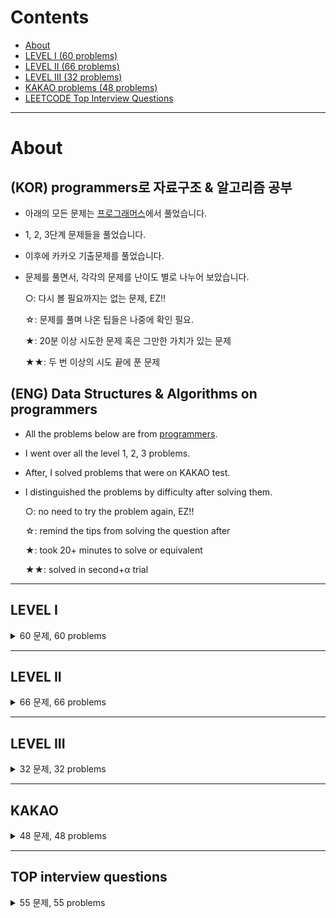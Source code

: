 # Contents
- [About](#about)
- [LEVEL I (60 problems)](#level-i)
- [LEVEL II (66 problems)](#level-ii)
- [LEVEL III (32 problems)](#level-iii)
- [KAKAO problems (48 problems)](#kakao)
- [LEETCODE Top Interview Questions](#top-interview-questions)

---

# About

## (KOR) programmers로 자료구조 & 알고리즘 공부

- 아래의 모든 문제는 [프로그래머스](https://programmers.co.kr/learn/challenges)에서 풀었습니다.
- 1, 2, 3단계 문제들을 풀었습니다.
- 이후에 카카오 기출문제를 풀었습니다.
- 문제를 풀면서, 각각의 문제를 난이도 별로 나누어 보았습니다.

    ○: 다시 볼 필요까지는 없는 문제, EZ!!
    
    ☆: 문제를 풀며 나온 팁들은 나중에 확인 필요.

    ★: 20분 이상 시도한 문제 혹은 그만한 가치가 있는 문제

    ★★: 두 번 이상의 시도 끝에 푼 문제
  
## (ENG) Data Structures & Algorithms on programmers

- All the problems below are from [programmers](https://programmers.co.kr/learn/challenges).
- I went over all the level 1, 2, 3 problems.
- After, I solved problems that were on KAKAO test.
- I distinguished the problems by difficulty after solving them.

    ○: no need to try the problem again, EZ!!

    ☆: remind the tips from solving the question after

    ★: took 20+ minutes to solve or equivalent

    ★★: solved in second+α trial

---

## LEVEL I
<details>
    <summary>60 문제, 60 problems</summary>

- Level I 문제 각각에 대한 저의 풀이 과정과 팁들은 [저의 블로그](https://blog.naver.com/newtechlead/222360084550)를 통해 확인하실 수 있습니다.
- 프로그래머스 레벨 I 문제들은 난이도가 비교적 낮아서, 코멘트 할 내용이 많지는 않았습니다.
- 처음에는 C++로 풀었고, 이후 python으로 다시 풀어보았습니다.
- Every detail about how I solved each problem of Level I are on [my blog](https://blog.naver.com/newtechlead/222360084550) *in Korean*,

    Although I didn't have much to comment for level I problems, because they are easily doable.

- I solved the problems using C++ at first, and for the second shot, I used Python.

| Problem Name | Used Language | Difficulty |
|---|---|---|
|1주차	|Python|	○|
|없는 숫자 더하기 | C++, Python|	○|
|나머지가 1이 되는 수 찾기|Python| ○|
|신고 결과 받기	|Python|	○|
|2주차	|Python|	○|
|4주차	|Python|	○|
|6주차    |Python|	○|
|8주차	|Python|	○|
|숫자 문자열과 영단어	|Python|	○|
|평균 구하기	| C++, Python |	○|
|예산	| C++, Python |	○|
|핸드폰 번호 가리기	| C++, Python |	○|
|x만큼 간격이 있는 n개의 숫자	| C++, Python |	○|
|나누어 떨어지는 숫자 배열	| C++, Python |	○|
|약수의 합	| C++, Python |	○|
|내적	| C++, Python |	○|
|자릿수 더하기 | C++, Python |	○|
|문자열 다루기 기본	| C++, Python |	○|
|문자열 내 p와 y의 개수	| C++, Python |	○|
|콜라츠 추측	| C++, Python |	○|
|짝수와 홀수	| C++, Python |	○|
|시저 암호	| C++, Python |	○|
|소수 만들기	| C++, Python |	○|
|폰켓몬	| C++, Python |	○|
|두 개 뽑아서 더하기 | C++, Python |	☆|
|2016년	| C++, Python |☆|
|k번째 수	| C++, Python |☆|
|이상한 문자 만들기	| C++, Python |	☆|
|두 정수 사이의 합	| C++, Python |	☆|
|같은 숫자는 싫어	| C++, Python |	☆|
|가운데 글자 가져오기	| C++, Python |	☆|
|3진법 뒤집기	| C++, Python |	☆|
|서울에서 김서방 찾기	| C++, Python |	☆|
|문자열 내림차순으로 정리하기	| C++, Python |	☆|
|자연수 뒤집어 배열로 만들기	| C++, Python |	☆|
|정수 제곱근 판별	| C++, Python |	☆|
|문자열 내 마음대로 정렬하기	| C++, Python |	☆|
|키패드 누르기	| C++, Python |	☆|
|제일 작은 수 제거하기	| C++, Python |	☆|
|최대공약수와 최소공배수	| C++, Python |	☆|
|행렬의 덧셈	| C++, Python |	☆|
|하샤드 수	| C++, Python |	☆|
|문자열을 정수로 바꾸기	| C++, Python |	☆|
|로또 최고 순위와 최저 순위	|Python|	☆|
|비밀 지도	|Python|	☆|
|다트 게임	|Python|	☆|
|음양 더하기	|Python|	☆|
|약수의 개수와 덧셈	|Python|	☆|
|실패율	| C++, Python |	★|
|정수 내림차순으로 배치하기	| C++, Python |	★|
|신규 아이디 추천	| C++, Python |	★|
|직사각형 별찍기	| C++, Python |	★|
|체육복	| C++, Python |	★|
|수박수박수박수박수?	| C++, Python |	★|
|같은 숫자는 싫어	| C++, Python |	★|
|문자열 내림차순으로 배치하기	| C++, Python |	★|
|완주하지 못한 선수	| C++, Python |	★|
|크레인 인형뽑기 게임	| C++, Python |	★|
|모의고사	| C++, Python |	★|
|소수 찾기	| C++, Python |	★★|
</details>

---

## LEVEL II
<details>
    <summary>66 문제, 66 problems</summary>

- Level II 문제 각각에 대한 저의 풀이 과정과 팁들은 [제 블로그](https://blog.naver.com/newtechlead/222360905732)를 통해 확인하실 수 있습니다.
- 문제를 여러 번 풀었기 때문에, 각각의 문제에 대해 블로그에 기재된 문제 난이도와 아래 표의 난이도가 다를 수 있습니다. 대부분의 문제는 Python으로 풀이하였습니다.
- Every detail of how I solved each problem of Level I are on [my blog](https://blog.naver.com/newtechlead/222360905732) *in Korean*.
- The difficulty of each problem shown in the blog and the table below might be different because I solved the problems several times. Mostly used Python to solve the problems.

| Problem Name | Used Language | Difficulty|
|---|---|---|
|10주차|python|○|
|주차 요금 계산|python|○|
|n^2 배열 자르기|python|○|
|N개의 최소공배수	|Python| ○|
|더 맵게	|Python| ○|
|9주차	|Python| ○|
|타겟 넘버	|Python| ○|
|기능개발	|C++, Python| ○|
|오픈채팅방	|Python| ○|
|소수 찾기	|Python|○|
|뉴스 클러스터링	|Python|○|
|괄호 변환	|Python|○|
|거리두기 확인하기	|Python|○|
|괄호 회전하기	|Python|○|
|위장	|Python|	○|
|H-index	|Python|	○|
|카펫	|Python|	○|
|영어 끝말잇기	|Python|	○|
|두 개 이하로 다른 비트	|Python|	○|
|삼각 달팽이	|Python|	○|
|큰 수 만들기	|Python|	○|
|주식가격	|Python|	○|
|이진 변환 반복하기	|Python|	○|
|Jaden Case 문자열 만들기	|Python|	○|
|행렬의 곱셈	|Python|	○|
|피보나치 수	|Python|	○|
|최솟값 만들기	|Python|	○|
|최댓값과 최솟값	|Python|	○|
|숫자의 표현	|Python|	○|
|다음 큰 숫자	|Python|	○|
|n진수 게임	|Python|	○|
|올바른 괄호	|Python|	○|
|파일명 정렬	|Python|	○|
|가장 큰 정사각형 찾기	|Python|	○|
|방문 길이	|Python|	○|
|점프와 순간이동	|Python|	○|
|방금그곡	|Python|	○|
|프린터	|C++, Python|○|
|다리를 지나는 트럭	|C++, Python|	○|
|피로도	|Python|	○| <- 완전탐색의 발상이 주효!
|메뉴 리뉴얼	|Python|☆|
|튜플	|Python|☆|
|게임 맵 최단거리	|Python|☆|
|예상 대진표	|Python|	☆|
|배달	|Python|	☆|
|124나라의 숫자	|C++, Python|	☆|
|행렬 테두리 회전하기	|Python| ★|
|수식 최대화	|Python|★|
|프렌즈4블록	|Python|	★|
|구명보트	|Python|	★|
|캐시	|Python|	★|
|쿼드압축 후 개수 세기	|Python|	★★|
|압축	|Python|	★★|
|순위 검색	|Python|★★|
|후보키	|Python|★★|
|전화번호 목록	|Python|★★|
|멀쩡한 사각형	|Python| ★★|
|짝지어 제거하기	|Python| ★★|
|가장 큰 수 |Python| ★★|
|5주차 |Python|★★|
|땅따먹기	|Python|	★★|
|7주차|python|★★|
|빛의 경로 사이클|python|★★|
|문자열 압축	|C++, Python| ★★|
|k진수에서 소수 개수 구하기 | Python | ★★|
|양궁대회 | Python | ★★|
</details>

---

## LEVEL III
<details>
    <summary>32 문제, 32 problems</summary>

- Level III 문제 각각에 대한 저의 풀이 과정과 팁들은 [제 블로그](https://blog.naver.com/newtechlead/222519421366)를 통해 확인하실 수 있습니다.
- 문제를 여러 번 풀었기 때문에, 각각의 문제에 대해 블로그에 기재된 문제 난이도와 아래 표의 난이도가 다를 수 있습니다. 모든 문제는 Python으로 풀이하였습니다.
- Every detail about how I solved each problem of Level I are on [my blog](https://blog.naver.com/newtechlead/222519421366) *in Korean*.
- The difficulty of each problem shown in the blog and the table below might be different because I solved the problems several times. I used Python to solve the problems.

| Problem Name | Used Language | Difficulty|
|---|---|---|
|이중우선순위큐	|Python|	○|
|기지국 설치	|Python|	○|
|2 x n 타일링	|Python|	○|
|등굣길	|Python|	○|
|가장 긴 팰린드롬	|Python|	○|
|최고의 집합	|Python|	○|
|가장 먼 노드	|Python|	○|
|정수 삼각형 | Python|	○|
|디스크 컨트롤러 |Python| ○|
|셔틀버스 | Python | ○|
|하노이의 탑 | Python | ○|
|줄 서는 방법 | Python | ○|
|멀리 뛰기| Python | ○|
|단속카메라| Python | ○|
|베스트앨범| Python | ○|
|스타 수열	|Python|	○|
|추석 트래픽	|Python|	★|
|야근 지수	|Python|	★|
|보석 쇼핑	|Python|	★|
|네트워크	|Python|	★|
|N으로 표현	|Python|	★|
|자물쇠와 열쇠 |Python| ★|
|단어 변환	|Python| ★★|
|순위	|Python| ★★|
|숫자 게임	|Python| ★★|
|다단계 칫솔 판매 |Python| ★★|
|불량 사용자 |Python| ★★|
|거스름돈 |Python| ★★|
|풍선 터트리기 |Python| ★★|
|합승 택시 요금 |Python| ★★|
|입국심사	|Python|Problem Flaw Suspected|
|표 편집 |Python| ★★★|

</details>
    
---

## KAKAO
<details>
    <summary>48 문제, 48 problems</summary>

하루에 한 문제 이상씩 카카오 기출문제를 풀이하였습니다. 시간은 답안 없이 문제를 해결하는 데 걸린 시간입니다.

|Date|Level|Title|Time Used|
|-|-|-|-|
|2/21|lv 1|신고 결과 받기|14 min|
||lv 1|신규 아이디 추천|32 min|
|2/22|lv 1|숫자 문자열과 영단어|10 min|
||lv 1|키패드 누르기|18 min|
||lv 1|크레인 인형뽑기 게임|25 min|
|2/23|lv 1|실패율|18 min|
|2/24|lv 1|[1차] 비밀지도|11 min|
||lv 1|[1차] 다트 게임|∞|
|2/25|lv 2|문자열 압축|27 min|
||lv 2|오픈채팅방|∞|
|2/28|lv A|마법사 상어와 토네이도|2.5 hour|
|3/2|lv 2|괄호 변환|20 min|
||lv 2|메뉴 리뉴얼|18 min|
||lv 2|[1차] 뉴스 클러스터링|35 min|
|3/3|lv 2|거리두기 확인하기|18 min|
||lv 2|수식 최대화|30 min|
||lv 2|튜플|15 min|
||lv 2|순위 검색|∞|
|3/6|lv 2|후보키|19 min|
|3/7|lv 2|[1차] 프렌즈4블록|30 min|
||lv 2|[1차] 캐시|10 min|
||lv 2|[3차] 방금그곡|25 min|
||lv 2|[3차] 압축|15 min|
||lv 2|[3차] 파일명 정렬|15 min|
|3/8|lv 2|[3차] n진수 게임|30 min|
||lv 2|k진수에서 소수 개수 구하기|12 min|
||lv 2|주차 요금 계산|18 min|
|3/9|lv 2|양궁대회|∞|
|4/8|lv 2|양궁대회|60 min|
|4/9|lv 3|[1차] 추석 트래픽|∞|
||lv 3|[1차] 셔틀버스|28 min|
||lv 3|자물쇠와 열쇠|∞|
|4/12|lv 3|표 편집|∞|
||lv 3|보석 쇼핑|20 min|
|4/14|lv 3|불량 사용자|25 min|
||lv 3|합승 택시 요금|70 min|
|4/15|lv 3|경주로 건설|∞|
|4/17|lv 3|광고 삽입|∞|
|/|lv 3|기둥과 보 설치|
|/|lv 3|길 찾기 게임|
|/|lv 3|징검다리 건너기|
|/|lv 3|카드 짝 맞추기|
|/|lv 3|외벽 점검|
|/|lv 3|매칭 점수|
|/|lv 3|블록 이동하기|
|/|lv 3|양과 늑대|
|/|lv 3|파괴되지 않은 건물|
|/|lv 3|사라지는 발판|
    
</details>
    
---

## TOP interview questions
<details>
    <summary>55 문제, 55 problems</summary>
    
    - i did not post solutions that are too easy.
    
|Date|difficulty|problem|again?|
|-|-|-|-|    
|5/7|easy|two sums|no|
||easy|roman to integer|no|    
|5/8|easy|longest common prefix|no|    
||easy|valid parentheses|no|
||easy|merge two sorted lists|no|    
||easy|remove duplicates from sorted array|no|    
||easy|implement strStr()|no|
|5/9|easy|maximum subarray|no|   
||easy|plus one|no|    
||easy|sqrt(x)|no|
||easy|climbing stairs|no|    
|5/10|easy|merge sorted array|no|      
||easy|binary tree inorder traversal|yes/no|  
|5/11|easy|symmetric tree|yes/no|   
||easy|maximum depth of binary tree|no|    
|5/12|easy|convert sorted array to binary search tree|yes/yes|
||easy|pascal's triangle|no|    
||easy|best time to buy and sell stock|no|    
||easy|valid palindrome|no|
||easy|single number|yes/yes|    
||easy|linked list cycle|no|    
|5/13|easy|min stack|yes/yes|
||easy|intersection of two linked lists|yes|    
|5/14|easy|majority element|yes|   
||easy|excel sheet column number|yes|   
|5/15|weekly contest|find reslutant array after removing anagrams|no|   
||easy|maximum consecutive floors without special floors|no|   
||medium|largest combination with bitwise and greater than zero|no|   
||medium|count integers in intervals|yes|   
|5/16|easy|reverse bits|yes|   
||easy|number of 1 bits|yes|   
||easy|happy number|no|   
||easy|reverse linked list|no|   
||easy|contains duplicate|no|   
||easy|palindrome linked list|no|   
|5/17|easy|delete node in a linked list|no|   
||easy|valid anagram|no|   
||easy|missing number|no|   
||easy|move zeroes|no|   
||easy|power of three|no|   
||easy|reverse string|no|   
|5/18|easy|intersection of two arrays|no|   
||easy|first unique character in a string|no|   
||easy|fizz buzz|no|   
||medium|add two numbers|no|  
||medium|longest substring without repeating characters|no|  
|5/19|medium|longest palindromic substring|yes|  
||medium|reverse integer|no|  
||medium|string to integer|no|  
||medium|container with most water|yes|  
|5/20|medium|3sum|yes|  
|5/22|medium|percentage of letter in string|no|  
||medium|maximum bags with full capacity inside|no|  
|5/23|medium|letters combinations of phone number|yes|  
|5/24|medium|remove nth node from end of list|yes|  
||medium|||  
||medium|||  
||medium|||  
||medium|||  
||medium|||  
||medium|||  
||medium|||  
||medium|||  
||medium|||  
||medium|||  
||medium|||  
||medium|||  
||medium|||  
||medium|||  
||medium|||  
||medium|||  
||medium|||  
||medium|||  
||medium|||  
||medium|||  
||medium|||  
||medium|||  
||medium|||  
||medium|||  
||medium|||  
||medium|||  
||medium|||  
||medium|||  
||medium|||  
||medium|||  
||medium|||  
||medium|||  
||medium|||  
||medium|||  
||medium|||  
||medium|||  
||medium|||  
||medium|||  
||medium|||  
||medium|||  
||medium|||  
||medium|||  
||medium|||  
||medium|||  
||medium|||  
||medium|||  
||medium|||  
||medium|||  
||medium|||  
||medium|||  
||medium|||  
||medium|||  
||medium|||  
||medium|||  
||medium|||  
||medium|||  
||medium|||  
||medium|||  
||medium|||  
||medium|||  
||medium|||  
||medium|||  
||medium|||  
||medium|||  
||medium|||  
||medium|||  
||medium|||  
||medium|||  
||medium|||  
||medium|||  
||medium|||  
||medium|||  
||medium|||  
||medium|||  
||medium|||  
||medium|||  

</details>
